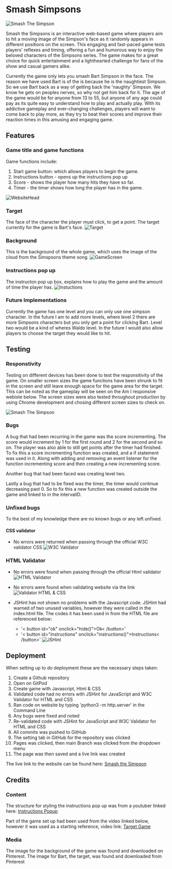 # Smash Simpsons

![Smash The Simpson](./assets/images/amiresponsive.png)

Smash the Simpsons is an interactive web-based game where players aim to hit a moving image of the Simpson's face as it randomly appears in different positions on the screen. This engaging and fast-paced game tests players' reflexes and timing, offering a fun and humorous way to enjoy the beloved characters of the Simpsons series. The game makes for a great choice for quick entertainment and a lighthearted challenge for fans of the show and casual gamers alike.

Currently the game only lets you smash Bart Simpson in the face. The reason we have used Bart is of the is because he is the naughtiest Simpson. So we use Bart back as a way of getting back the 'naughty' Simpson. We know he gets on peoples nerves, so why not get him back for it. The age of the game would be for anyone from 13 to 55, but anyone of any age could pay as its quite easy to understand how to play and actually play. With its addictive gameplay and ever-changing challenges, players will want to come back to play more, as they try to beat their scores and improve their reaction times in this amusing and engaging game.

## Features

### Game title and game functions

Game functions include:

1. Start game button: which allows players to begin the game.
2. Instructions button - opens up the instructions pop up
3. Score - shows the player how many hits they have so far.
4. Timer - the timer shows how long the player has in the game.

![WebsiteHead](./assets/images/WebsiteHead.png)

### Target

The face of the character the player must click, to get a point. The target currently for the game is Bart's face.
![Target](./assets/images/Target.png)

### Background

This is the background of the whole game, which uses the image of the cloud from the Simspsons theme song.
![GameScreen](./assets/images/GameScreen.png)

### Instructions pop up

The instructon pop up box, explains how to play the game and the amount of time the player has.
![Instuctions](./assets/images/Instructions.png)

### Future Implementations 

Currently the game has one level and you can only use one simpson character. In the future I am to add more levels, where level 2 there are more Simpsons characters but you only get a point for clicking Bart. Level two would be a kind of wheres Waldo level. In the future I would also allow players to choose the target they would like to hit.

## Testing

### Responstivity

Testing on different devices has been done to test the responsitivity of the game. On smaller screen sizes the game functions have been shrunk to fit in the screen and still leave enough space for the game area for the target. This can be noted as the gameplay will be seen on the Am I responsive webiste below. The screen sizes were also tested throughout production by using Chrome development and chosing different screen sizes to check on.

![Smash The Simpson](./assets/images/amiresponsive.png)

### Bugs 

A bug that had been recurring in the game was the score incrementing. The score would increment by 1 for the first round and 2 for the second and so on. The player was also able to still get points after the timer had finished. To fix this a score incrementing function was created, and a if statement was used in it. Along with adding and removing an event listener for the function incrementing score and then creating a new incrementing score.

Another bug that had been faced was creating level two.

Lastly a bug that had to be fixed was the timer, the timer would continue decreasing past 0. So to fix this a new function was created outside the game and linked to in the intervalID.

### Unfixed bugs
To the best of my knowledge there are no known bugs or any left unfixed.

#### CSS validator
* No errors were returned when passing through the official W3C validator CSS
![W3C Validator](./assets/images/css-validator.png)

### HTML Validator
* No errors were found when passing through the official Html validator
![HTML Validator](./assets/images/w3c-html.png)

* No errors were found when validating website via the link 
![Validator HTML & CSS](./assets/images/cssvalidator.png)

* JSHint has not shown no problems with the Javascript code. JSHint had warned of two unused variables, however they were called in the index.html file. The codes it has been used in from the HTML file are referenced below:
  - '< button id="ok" onclick="hide()">Ok< /button>'
  - '< button id="instructions" onclick="instructions()">Instructions< /button>'
![JSHint](./assets/images/JSHint.png)

## Deployment

When setting up to do deployment these are the necessary steps taken:
1. Create a Github repository
2. Open on GitPod
3. Create game with Javascript, Html & CSS
4. Validated code had no errors with JSHint for JavaScript and W3C Validator for HTML and CSS 
5. Ran code on website by typing 'python3 -m http.server' in the Command Line
6. Any bugs were fixed and noted
7. Re-validated code with JSHint for JavaScript and W3C Validator for HTML and CSS 
8. All commits was pushed to GitHub
9. The setting tab in GitHub for the repository was clicked
10. Pages was clicked, then main Branch was clicked from the dropdown menu
11. The page was then saved and a live link was created

The live link to the website can be found here: [Smash the Simpson](https://danilleh22.github.io/simpsons_smash/)

## Credits

### Content

The structure for styling the instructions pop up was from a youtuber linked here: [Instructions Popup](https://www.youtube.com/watch?v=-XwrQsHxtZs)

Part of the game set up had been used from the video linked below, however it was used as a starting reference, video link: [Target Game](https://www.youtube.com/watch?v=KJ-wHLczee0&t=1297s)

### Media

The image for the background of the game was found and downloaded on Pinterest.
The image for Bart, the target, was found and downloaded from Pinterest
